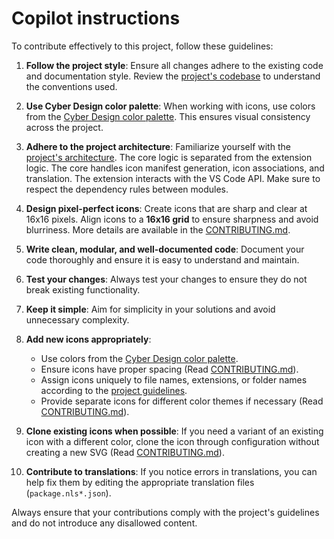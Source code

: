 # Copilot instructions

To contribute effectively to this project, follow these guidelines:

1. **Follow the project style**: Ensure all changes adhere to the existing code and documentation style. Review the [project's codebase](/) to understand the conventions used.
2. **Use Cyber Design color palette**: When working with icons, use colors from the [Cyber Design color palette](/Cyber-colors.yml). This ensures visual consistency across the project.
3. **Adhere to the project architecture**: Familiarize yourself with the [project's architecture](/src/architecture.md). The core logic is separated from the extension logic. The core handles icon manifest generation, icon associations, and translation. The extension interacts with the VS Code API. Make sure to respect the dependency rules between modules.
4. **Design pixel-perfect icons**: Create icons that are sharp and clear at 16x16 pixels. Align icons to a **16x16 grid** to ensure sharpness and avoid blurriness. More details are available in the [CONTRIBUTING.md](/CONTRIBUTING.md#pixel-perfect-icons).
5. **Write clean, modular, and well-documented code**: Document your code thoroughly and ensure it is easy to understand and maintain.
6. **Test your changes**: Always test your changes to ensure they do not break existing functionality.
7. **Keep it simple**: Aim for simplicity in your solutions and avoid unnecessary complexity.
8. **Add new icons appropriately**:

    - Use colors from the [Cyber Design color palette](https://Cyber.io/design/color/the-color-system.html).
    - Ensure icons have proper spacing (Read [CONTRIBUTING.md](/CONTRIBUTING.md#icon-spacing)).
    - Assign icons uniquely to file names, extensions, or folder names according to the [project guidelines](/CONTRIBUTING.md).
    - Provide separate icons for different color themes if necessary (Read [CONTRIBUTING.md](/CONTRIBUTING.md#icons-for-color-themes)).

9. **Clone existing icons when possible**: If you need a variant of an existing icon with a different color, clone the icon through configuration without creating a new SVG (Read [CONTRIBUTING.md](/CONTRIBUTING.md#icon-cloning)).
10. **Contribute to translations**: If you notice errors in translations, you can help fix them by editing the appropriate translation files (`package.nls*.json`).

Always ensure that your contributions comply with the project's guidelines and do not introduce any disallowed content.

